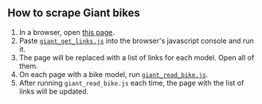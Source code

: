 ## How to scrape Giant bikes

1. In a browser, open [this page](https://www.giant-bicycles.com/en-us/bike-catalogue/series-for-block/?block_id=7&level=performance).
1. Paste [`giant_get_links.js`](giant_get_links.js) into the browser's javascript console and run it.
1. The page will be replaced with a list of links for each model. Open all of them.
1. On each page with a bike model, run [`giant_read_bike.js`](giant_read_bike.js).
1. After running `giant_read_bike.js` each time, the page with the list of links will be updated.